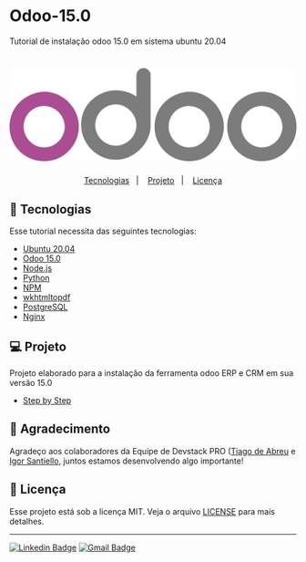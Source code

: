 # Odoo-15.0
Tutorial de instalação odoo 15.0 em sistema ubuntu 20.04

<h1 align="center">
    <img alt="ScraperDateTime" title="ScraperDateTime" src=".github/odoo.png" />
</h1>

</h1>

<p align="center">
  <a href="#-tecnologias">Tecnologias</a>&nbsp;&nbsp;&nbsp;|&nbsp;&nbsp;&nbsp;
  <a href="#-projeto">Projeto</a>&nbsp;&nbsp;&nbsp;|&nbsp;&nbsp;&nbsp;
  <a href="#memo-licença">Licença</a>
</p>

## 🚀 Tecnologias

Esse tutorial necessita das seguintes tecnologias:

- [Ubuntu 20.04](https://releases.ubuntu.com/20.04/)
- [Odoo 15.0](https://www.odoo.com/pt_BR)
- [Node.js](https://nodejs.org/en/)
- [Python](https://www.python.org/downloads/)
- [NPM](https://www.npmjs.com/package/npm)
- [wkhtmltopdf](https://wkhtmltopdf.org/)
- [PostgreSQL](https://www.postgresql.org/)
- [Nginx](https://www.nginx.com/)

## 💻 Projeto

Projeto elaborado para a instalação da ferramenta odoo ERP e CRM em sua versão 15.0
- [Step by Step](https://github.com/RodrigoCMoura/Odoo-15.0/blob/main/Stepbystep.md)

## 🧠 Agradecimento

Agradeço aos colaboradores da Equipe de Devstack PRO ([Tiago de Abreu](https://github.com/devtiagoabreu)  e [Igor Santiello](https://github.com/IgorG17), juntos estamos desenvolvendo algo importante!


## :memo: Licença

Esse projeto está sob a licença MIT. Veja o arquivo [LICENSE](LICENSE) para mais detalhes.

---


[![Linkedin Badge](https://img.shields.io/badge/-RodrigoMoura-blue?style=flat-square&logo=Linkedin&logoColor=white&link=https://www.linkedin.com/in/rodrigo-moura-1b7652a2)](https://www.linkedin.com/in/rodrigo-moura-1b7652a2)
[![Gmail Badge](https://img.shields.io/badge/-romoura1994@gmail.com-c14438?style=flat-square&logo=Gmail&logoColor=white&link=mailto:romoura1994@gmail.com)](mailto:romoura1994@gmail.com)